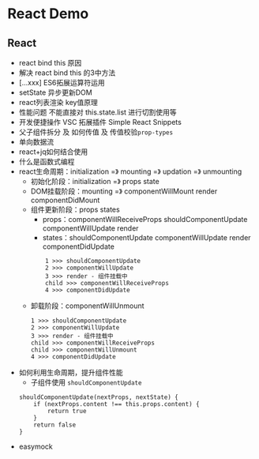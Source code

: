 # React Demo

## React
- react bind this 原因
- 解决 react bind this 的3中方法
- [...xxx] ES6拓展运算符运用
- setState 异步更新DOM
- react列表渲染 key值原理
- 性能问题 不能直接对 this.state.list 进行切割使用等
- 开发便捷操作 VSC 拓展插件 Simple React Snippets
- 父子组件拆分 及 如何传值 及 传值校验`prop-types`
- 单向数据流
- react+jq如何结合使用
- 什么是函数式编程
- react生命周期：initialization =》 mounting =》 updation =》 unmounting
    - 初始化阶段：initialization =》 props state
    - DOM挂载阶段：mounting =》 componentWillMount render componentDidMount
    - 组件更新阶段：props states
        - props：componentWillReceiveProps shouldComponentUpdate componentWillUpdate render 
        - states：shouldComponentUpdate componentWillUpdate render componentDidUpdate
        ```
            1 >>> shouldComponentUpdate
            2 >>> componentWillUpdate
            3 >>> render - 组件挂载中
            child >>> componentWillReceiveProps
            4 >>> componentDidUpdate
        ```
    - 卸载阶段：componentWillUnmount
        ```
        1 >>> shouldComponentUpdate
        2 >>> componentWillUpdate
        3 >>> render - 组件挂载中
        child >>> componentWillReceiveProps
        child >>> componentWillUnmount
        4 >>> componentDidUpdate
        ```
- 如何利用生命周期，提升组件性能
    - 子组件使用 `shouldComponentUpdate`
    ```
    shouldComponentUpdate(nextProps, nextState) {
        if (nextProps.content !== this.props.content) {
            return true
        }
        return false
    }
    ```
- easymock